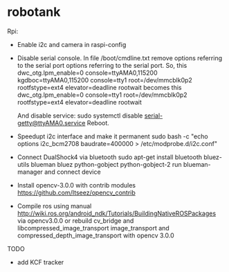 # robotank

Rpi:
* Enable i2c and camera in raspi-config

* Disable serial console.
  In file /boot/cmdline.txt remove options referring to the serial port options referring to the serial port.
  So, this
    dwc_otg.lpm_enable=0 console=ttyAMA0,115200 kgdboc=ttyAMA0,115200 console=tty1 root=/dev/mmcblk0p2 rootfstype=ext4 elevator=deadline rootwait
  becomes this
    dwc_otg.lpm_enable=0 console=tty1 root=/dev/mmcblk0p2 rootfstype=ext4 elevator=deadline rootwait

  And disable service: sudo systemctl disable serial-getty@ttyAMA0.service
  Reboot.

* Speedupt i2c interface and make it permanent
  sudo bash -c "echo options i2c_bcm2708 baudrate=400000 > /etc/modprobe.d/i2c.conf"

* Connect DualShock4 via bluetooth
  sudo apt-get install bluetooth bluez-utils blueman bluez python-gobject python-gobject-2
  run blueman-manager and connect device

* Install opencv-3.0.0 with contrib modules https://github.com/Itseez/opencv_contrib

* Compile ros using manual http://wiki.ros.org/android_ndk/Tutorials/BuildingNativeROSPackages via opencv3.0.0 or
  rebuild cv_bridge and libcompressed_image_transport image_transport and compressed_depth_image_transport with opencv 3.0.0

TODO
- add KCF tracker

